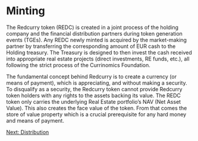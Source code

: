 # Minting
The Redcurry token (REDC) is created in a joint process of the holding company and the financial distribution partners during token generation events (TGEs). Any REDC newly minted is acquired by the market-making partner by transferring the corresponding amount of EUR cash to the Holding treasury. The Treasury is designed to then invest the cash received into appropriate real estate projects (direct investments, RE funds, etc.), all following the strict process of the Currinomics Foundation.
 
<!-- During turbulent market conditions where REDC price rises above NAV, the Redcurry mint is opened and new REDC may be minted solely at NAV, enabling arbitrage opportunities for the market participant.
 
Any minting of a new Redcurry token is triggered by a Euro or Euro stablecoin payment to the Holding. As the minting of new REDC can only occur at the current NAV. -->
 
The fundamental concept behind Redcurry is to create a currency (or means of payment), which is appreciating, and without making a security. To disqualify as a security, the Redcurry token cannot provide Redcurry token holders with any rights to the assets backing its value. The REDC token only carries the underlying Real Estate portfolio’s NAV (Net Asset Value). This also creates the face value of the token. From that comes the store of value property which is a crucial prerequisite for any hard money and means of payment.

[Next: Distribution](/asset/economics/distribution.md)